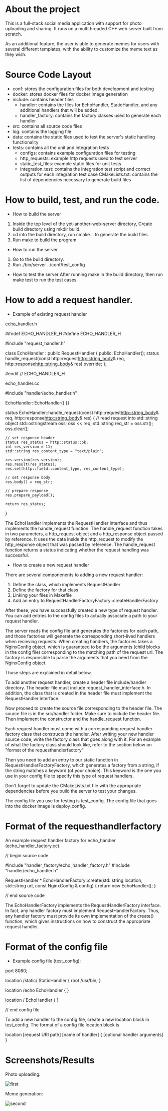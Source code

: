 # About the project

This is a full-stack social media application with support for photo uploading and sharing. It runs on a multithreaded C++ web server built from scratch. 

As an additional feature, the user is able to generate memes for users with several different templates, with the ability to customize the meme text as they wish.

# Source Code Layout

- conf: stores the configuration files for both development and testing
- docker: stores docker files for docker image generation
- include: contains header files
     - handler: contains the files for EchoHandler, StaticHandler, and any additional handlers that will be added.
     - handler_factory: contains the factory classes used to generate each handler
- src: contains all source code files
- log: contains the logging file
- data: contains the static files used to test the server's static handling functionality
- tests: contains all the unit and integration tests
     - configs: contains example configuration files for testing
     - http_requests: example http requests used to test server
     - static_test_files: example static files for unit tests
     - integration_test: contains the integration test script and correct outputs for each integration test case
  CMakeLists.txt: contains the list of dependencies necessary to generate build files

# How to build, test, and run the code.

- How to build the server
1. Inside the top level of the yet-another-web-server directory, Create build directory using mkdir build.
2. cd into the build directory, run cmake .. to generate the build files.
3. Run make to build the program


- How to run the server
1. Go to the build directory.
2. Run ./bin/server ../conf/test_config


- How to test the server
After running make in the build directory, then run make test to run the test cases.


# How to add a request handler.

- Example of existing request handler

echo_handler.h

#ifndef ECHO_HANDLER_H
#define ECHO_HANDLER_H

#include "request_handler.h"

class EchoHandler : public RequestHandler
{
public:
    EchoHandler();
    status handle_request(const http::request<http::string_body>& req, http::response<http::string_body>& res) override;
};

#endif // ECHO_HANDLER_H 


echo_handler.cc

#include "handler/echo_handler.h"

EchoHandler::EchoHandler() {}

status EchoHandler::handle_request(const http::request<http::string_body>& req, http::response<http::string_body>& res)
{
    // read request into std::string object
    std::ostringstream oss;
	oss << req;
	std::string req_str = oss.str();
	oss.clear();

    // set response header
    status res_status = http::status::ok;
    int res_version = 11;
    std::string res_content_type = "text/plain";
    
    res.version(res_version);
    res.result(res_status);
    res.set(http::field::content_type, res_content_type);

    // set response body
    res.body() = req_str;

    // prepare response
    res.prepare_payload();

    return res_status;
}


The EchoHandler implements the RequestHandler interface and thus implements the handle_request function.
The handle_request function takes in two parameters, a http_request object and a http_response object passed by reference.
It uses the data inside the http_request to modify the http_response object that was passed by reference.
The handle_request function returns a status indicating whether the request handling was successful.

- How to create a new request handler

There are several componenents to adding a new request handler:

1. Define the class, which implements RequestHandler
2. Define the factory for that class
3. Linking your files in Makefile
4. Add an entry to RequestHandlerFactoryFactory::createHandlerFactory

After these, you have successfully created a new type of request handler. You can add entries to the config files to actually associate a path to your request handler. 

The server reads the config file and generates the factories for each path, and those factories will generate the corresponding short-lived handlers when recieving requests. When creating handlers, the factories takes a NginxConfig object, which is guaranteed to be the arguments (child blocks in the config file) corresponding to the matching path of the request url. The factory is responsible to parse the arguments that you need from the NginxConfig object. 

Those steps are explained in detail below. 

To add another request handler, create a header file include/handler directory. The header file must include request_handler_interface.h.
In addition, the class that is created in the header file must implement the RequestHandler interface.

Now proceed to create the source file corresponding to the header file. The source file is in the src/handler folder.
Make sure to include the header file. Then implement the constructor and the handle_request function.

Each request handler must come with a corresponding request handler factory class that constructs the handler. After writing your new handler source code,
write the factory class that goes along with it. For an example of what the factory class should look like, refer to the section below on
"format of the requesthandlerfactory"

Then you need to add an entry to our static function in RequestHandlerFactoryFactory, which generates a factory from a string, if the string matches a keyword (of your choice). This keyword is the one you use in your config file to specify this type of request handlers. 

Don't forget to update the CMakeLists.txt file with the appropriate dependencies before you build the server to test your changes.

The config file you use for testing is test_config. The config file that goes into the docker image is deploy_config.


# Format of the requesthandlerfactory

An example request handler factory for echo_handler (echo_handler_factory.cc).

// begin source code

#include "handler_factory/echo_handler_factory.h"
#include "handler/echo_handler.h"

RequestHandler * EchoHandlerFactory::create(std::string location, std::string url, const NginxConfig & config)
{
    return new EchoHandler();
}

// end source code


The EchoHandlerFactory implements the RequestHandlerFactory interface. In fact, any handler factory must implement RequestHandlerFactory.
Thus, any handler factory must provide its own implementation of the create() function, which gives instructions on how to construct the
appropriate request handler.


# Format of the config file

- Example config file (test_config):


port 8080;

location /static/ StaticHandler {
    root /usr/bin;
}



location /echo EchoHandler {
}

location / EchoHandler {
}

// end config file

To add a new handler to the config file, create a new location block in test_config. The format of a config file location block
is

location [request URI path] [name of handler] {
    [optional handler arguments]
}

# Screenshots/Results

Photo uploading:

![first](https://github.com/mguan2020/Social-Network-App/assets/99301559/73d523a7-c406-4cf8-8578-ec06aaa71bd2)

Meme generation:

![second](https://github.com/mguan2020/Social-Network-App/assets/99301559/9c6ff9c7-2bda-48ba-b540-bed052a4b955)





